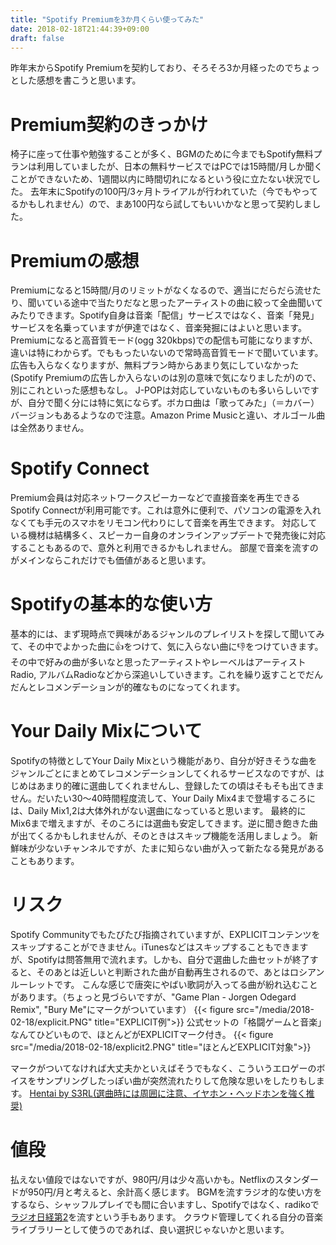 ```yaml
---
title: "Spotify Premiumを3か月くらい使ってみた"
date: 2018-02-18T21:44:39+09:00
draft: false
---
```


昨年末からSpotify Premiumを契約しており、そろそろ3か月経ったのでちょっとした感想を書こうと思います。

# Premium契約のきっかけ
椅子に座って仕事や勉強することが多く、BGMのために今までもSpotify無料プランは利用していましたが、日本の無料サービスではPCでは15時間/月しか聞くことができないため、1週間以内に時間切れになるという役に立たない状況でした。
去年末にSpotifyの100円/3ヶ月トライアルが行われていた（今でもやってるかもしれません）ので、まあ100円なら試してもいいかなと思って契約しました。

# Premiumの感想
Premiumになると15時間/月のリミットがなくなるので、適当にだらだら流せたり、聞いている途中で当たりだなと思ったアーティストの曲に絞って全曲聞いてみたりできます。Spotify自身は音楽「配信」サービスではなく、音楽「発見」サービスを名乗っていますが伊達ではなく、音楽発掘にはよいと思います。
Premiumになると高音質モード(ogg 320kbps)での配信も可能になりますが、違いは特にわからず。でももったいないので常時高音質モードで聞いています。
広告も入らなくなりますが、無料プラン時からあまり気にしていなかった(Spotify Premiumの広告しか入らないのは別の意味で気になりましたが)ので、別にこれといった感想もなし。
J-POPは対応していないものも多いらしいですが、自分で聞く分には特に気にならず。ボカロ曲は「歌ってみた」（＝カバー）バージョンもあるようなので注意。Amazon Prime Musicと違い、オルゴール曲は全然ありません。

# Spotify Connect
Premium会員は対応ネットワークスピーカーなどで直接音楽を再生できるSpotify Connectが利用可能です。これは意外に便利で、パソコンの電源を入れなくても手元のスマホをリモコン代わりにして音楽を再生できます。
対応している機材は結構多く、スピーカー自身のオンラインアップデートで発売後に対応することもあるので、意外と利用できるかもしれません。
部屋で音楽を流すのがメインならこれだけでも価値があると思います。

# Spotifyの基本的な使い方
基本的には、まず現時点で興味があるジャンルのプレイリストを探して聞いてみて、その中でよかった曲に👍をつけて、気に入らない曲に👎をつけていきます。
その中で好みの曲が多いなと思ったアーティストやレーベルはアーティストRadio, アルバムRadioなどから深追いしていきます。これを繰り返すことでだんだんとレコメンデーションが的確なものになってくれます。

# Your Daily Mixについて
Spotifyの特徴としてYour Daily Mixという機能があり、自分が好きそうな曲をジャンルごとにまとめてレコメンデーションしてくれるサービスなのですが、はじめはあまり的確に選曲してくれませんし、登録したての頃はそもそも出てきません。だいたい30～40時間程度流して、Your Daily Mix4まで登場するころには、Daily Mix1,2は大体外れがない選曲になっていると思います。
最終的にMix6まで増えますが、そのころには選曲も安定してきます。逆に聞き飽きた曲が出てくるかもしれませんが、そのときはスキップ機能を活用しましょう。
新鮮味が少ないチャンネルですが、たまに知らない曲が入って新たなる発見があることもあります。

# リスク
Spotify Communityでもたびたび指摘されていますが、EXPLICITコンテンツをスキップすることができません。iTunesなどはスキップすることもできますが、Spotifyは問答無用で流れます。しかも、自分で選曲した曲セットが終了すると、そのあとは近しいと判断された曲が自動再生されるので、あとはロシアンルーレットです。
こんな感じで唐突にやばい歌詞が入ってる曲が紛れ込むことがあります。（ちょっと見づらいですが、"Game Plan - Jorgen Odegard Remix", "Bury Me"にマークがついています）
{{< figure src="/media/2018-02-18/explicit.PNG" title="EXPLICIT例">}}
公式セットの「格闘ゲームと音楽」なんてひどいもので、ほとんどがEXPLICITマーク付き。
{{< figure src="/media/2018-02-18/explicit2.PNG" title="ほとんどEXPLICIT対象">}}

マークがついてなければ大丈夫かといえばそうでもなく、こういうエロゲーのボイスをサンプリングしたっぽい曲が突然流れたりして危険な思いをしたりもします。
[Hentai by S3RL(選曲時には周囲に注意、イヤホン・ヘッドホンを強く推奨)](https://open.spotify.com/track/6RvTtRyn7zVayLUWAJxd5Z?si=JaJuYM5CRiiTCBzdQSyIaA)

# 値段
払えない値段ではないですが、980円/月は少々高いかも。Netflixのスタンダードが950円/月と考えると、余計高く感じます。
BGMを流すラジオ的な使い方をするなら、シャッフルプレイでも間に合いますし、Spotifyではなく、radikoで[ラジオ日経第2](http://www.radionikkei.jp/rn2/)を流すという手もあります。
クラウド管理してくれる自分の音楽ライブラリーとして使うのであれば、良い選択じゃないかと思います。